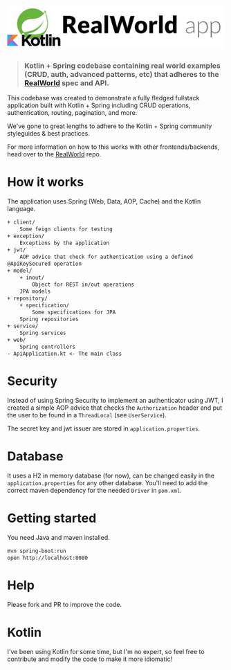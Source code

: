 # ![RealWorld Example App using Kotlin and Spring](applogo.jpg)

> ### Kotlin + Spring codebase containing real world examples (CRUD, auth, advanced patterns, etc) that adheres to the [RealWorld](https://github.com/gothinkster/realworld-example-apps) spec and API.

This codebase was created to demonstrate a fully fledged fullstack application built with Kotlin + Spring including CRUD operations, authentication, routing, pagination, and more.

We've gone to great lengths to adhere to the Kotlin + Spring community styleguides & best practices.

For more information on how to this works with other frontends/backends, head over to the [RealWorld](https://github.com/gothinkster/realworld) repo.

# How it works

The application uses Spring (Web, Data, AOP, Cache) and the Kotlin language.

    + client/
        Some feign clients for testing
    + exception/
        Exceptions by the application
    + jwt/
        AOP advice that check for authentication using a defined @ApiKeySecured operation
    + model/
        + inout/
            Object for REST in/out operations
        JPA models
    + repository/
        + specification/
            Some specifications for JPA
        Spring repositories
    + service/
        Spring services
    + web/
        Spring controllers
    - ApiApplication.kt <- The main class

# Security

Instead of using Spring Security to implement an authenticator using JWT, I created a simple AOP advice that checks
the `Authorization` header and put the user to be found in a `ThreadLocal` (see `UserService`).

The secret key and jwt issuer are stored in `application.properties`.

# Database

It uses a H2 in memory database (for now), can be changed easily in the `application.properties` for any other database.
You'll need to add the correct maven dependency for the needed `Driver` in `pom.xml`.

# Getting started

You need Java and maven installed.

    mvn spring-boot:run
    open http://localhost:8080

# Help

Please fork and PR to improve the code.

# Kotlin

I've been using Kotlin for some time, but I'm no expert, so feel free to contribute and modify the code to make it more idiomatic!